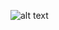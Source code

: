 ![alt text](https://github.com/liatdavid2/analysis_system_angular4_code/blob/master/src/assets/images/screenshot/dashboard.PNG?raw=true)
